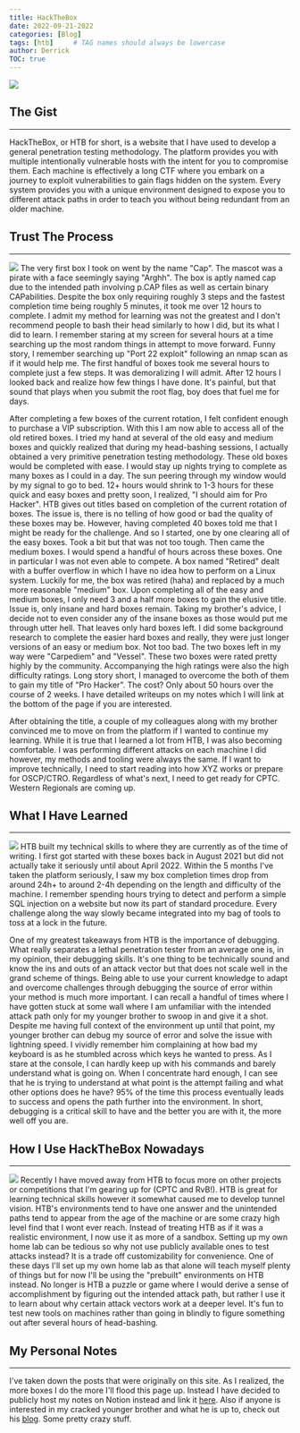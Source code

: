 ```yaml
---
title: HackTheBox
date: 2022-09-21-2022
categories: [Blog]
tags: [htb]     # TAG names should always be lowercase
author: Derrick
TOC: true
---
```


![](https://i.imgur.com/1PovHBV.png)

## The Gist
---
HackTheBox, or HTB for short, is a website that I have used to develop a general penetration testing methodology. The platform provides you with multiple intentionally vulnerable hosts with the intent for you to compromise them. Each machine is effectively a long CTF where you embark on a journey to exploit vulnerabilities to gain flags hidden on the system. Every system provides you with a unique environment designed to expose you to different attack paths in order to teach you without being redundant from an older machine.

## Trust The Process
---
![](https://i.imgur.com/21KySwf.png)
The very first box I took on went by the name "Cap". The mascot was a pirate with a face seemingly saying "Arghh". The box is aptly named cap due to the intended path involving p.CAP files as well as certain binary CAPabilities. Despite the box only requiring roughly 3 steps and the fastest completion time being roughly 5 minutes, it took me over 12 hours to complete. I admit my method for learning was not the greatest and I don't recommend people to bash their head similarly to how I did, but its what I did to learn. I remember staring at my screen for several hours at a time searching up the most random things in attempt to move forward. Funny story, I remember searching up "Port 22 exploit" following an nmap scan as if it would help me. The first handful of boxes took me several hours to complete just a few steps. It was demoralizing I will admit. After 12 hours I looked back and realize how few things I have done. It's painful, but that sound that plays when you submit the root flag, boy does that fuel me for days.

After completing a few boxes of the current rotation, I felt confident enough to purchase a VIP subscription. With this I am now able to access all of the old retired boxes. I tried my hand at several of the old easy and medium boxes and quickly realized that during my head-bashing sessions, I actually obtained a very primitive penetration testing methodology. These old boxes would be completed with ease. I would stay up nights trying to complete as many boxes as I could in a day. The sun peering through my window would by my signal to go to bed. 12+ hours would shrink to 1-3 hours for these quick and easy boxes and pretty soon, I realized, "I should aim for Pro Hacker".
HTB gives out titles based on completion of the current rotation of boxes. The issue is, there is no telling of how good or bad the quality of these boxes may be. However, having completed 40 boxes told me that I might be ready for the challenge. And so I started, one by one clearing all of the easy boxes. Took a bit but that was not too tough. Then came the medium boxes. I would spend a handful of hours across these boxes. One in particular I was not even able to compete. A box named "Retired" dealt with a buffer overflow in which I have no idea how to perform on a Linux system. Luckily for me, the box was retired (haha) and replaced by a much more reasonable  "medium" box. Upon completing all of the easy and medium boxes, I only need 3 and a half more boxes to gain the elusive title. Issue is, only insane and hard boxes remain. Taking my brother's advice, I decide not to even consider any of the insane boxes as those would put me through utter hell. That leaves only hard boxes left. I did some background research to complete the easier hard boxes and really, they were just longer versions of an easy or medium box. Not too bad. The two boxes left in my way were "Carpediem" and "Vessel". These two boxes were rated pretty highly by the community. Accompanying the high ratings were also the high difficulty ratings. Long story short, I managed to overcome the both of them to gain my title of "Pro Hacker". The cost? Only about 50 hours over the course of 2 weeks. I have detailed writeups on my notes which I will link at the bottom of the page if you are interested.

After obtaining the title, a couple of my colleagues along with my brother convinced me to move on from the platform if I wanted to continue my learning. While it is true that I learned a lot from HTB, I was also becoming comfortable. I was performing different attacks on each machine I did however, my methods and tooling were always the same. If I want to improve technically, I need to start reading into how XYZ works or prepare for OSCP/CTRO. Regardless of what's next, I need to get ready for CPTC. Western Regionals are coming up.

## What I Have Learned
---
![](https://i.imgur.com/z4CILFW.png)
HTB built my technical skills to where they are currently as of the time of writing. I first got started with these boxes back in August 2021 but did not actually take it seriously until about April 2022. Within the 5 months I've taken the platform seriously, I saw my box completion times drop from around 24h+ to around 2-4h depending on the length and difficulty of the machine. I remember spending hours trying to detect and perform a simple SQL injection on a website but now its part of standard procedure. Every challenge along the way slowly became integrated into my bag of tools to toss at a lock in the future.

One of my greatest takeaways from HTB is the importance of debugging. What really separates a lethal penetration tester from an average one is, in my opinion, their debugging skills. It's one thing to be technically sound and know the ins and outs of an attack vector but that does not scale well in the grand scheme of things. Being able to use your current knowledge to adapt and overcome challenges through debugging the source of error within your method is much more important. I can recall a handful of times where I have gotten stuck at some wall where I am unfamiliar with the intended attack path only for my younger brother to swoop in and give it a shot. Despite me having full context of the environment up until that point, my younger brother can debug my source of error and solve the issue with lightning speed. I vividly remember him complaining at how bad my keyboard is as he stumbled across which keys he wanted to press. As I stare at the console, I can hardly keep up with his commands and barely understand what is going on. When I concentrate hard enough, I can see that he is trying to understand at what point is the attempt failing and what other options does he have? 95% of the time this process eventually leads to success and opens the path further into the environment. In short, debugging is a critical skill to have and the better you are with it, the more well off you are.

## How I Use HackTheBox Nowadays
---
![](https://i.imgur.com/D5mn64D.png)
Recently I have moved away from HTB to focus more on other projects or competitions that I'm gearing up for (CPTC and RvB!). HTB is great for learning technical skills however it somewhat caused me to develop tunnel vision. HTB's environments tend to have one answer and the unintended paths tend to appear from the age of the machine or are some crazy high level find that I wont ever reach. Instead of treating HTB as if it was a realistic environment, I now use it as more of a sandbox. Setting up my own home lab can be tedious so why not use publicly available ones to test attacks instead? It is a trade off customizability for convenience. One of these days I'll set up my own home lab as that alone will teach myself plenty of things but for now I'll be using the "prebuilt" environments on HTB instead. No longer is HTB a puzzle or game where I would derive a sense of accomplishment by figuring out the intended attack path, but rather I use it to learn about why certain attack vectors work at a deeper level. It's fun to test new tools on machines rather than going in blindly to figure something out after several hours of head-bashing.

## My Personal Notes
---
I've taken down the posts that were originally on this site. As I realized, the more boxes I do the more I'll flood this page up. Instead I have decided to publicly host my notes on Notion instead and link it [here](https://succulent-lentil-32e.notion.site/HackTheBox-af043e338cd14648aa702945f127bae0). Also if anyone is interested in my cracked younger brother and what he is up to, check out his [blog](https://dtsec.us). Some pretty crazy stuff.